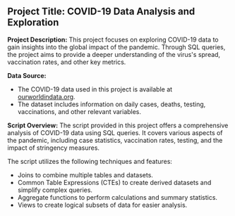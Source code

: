 ## Project Title: COVID-19 Data Analysis and Exploration

**Project Description:** This project focuses on exploring COVID-19 data to gain insights into the global impact of the pandemic. Through SQL queries, the project aims to provide a deeper understanding of the virus's spread, vaccination rates, and other key metrics.

**Data Source:**
- The COVID-19 data used in this project is available at [ourworldindata.org](https://ourworldindata.org/covid-deaths).
- The dataset includes information on daily cases, deaths, testing, vaccinations, and other relevant variables.

**Script Overview:** The script provided in this project offers a comprehensive analysis of COVID-19 data using SQL queries. It covers various aspects of the pandemic, including case statistics, vaccination rates, testing, and the impact of stringency measures. 

The script utilizes the following techniques and features:

- Joins to combine multiple tables and datasets.
- Common Table Expressions (CTEs) to create derived datasets and simplify complex queries.
- Aggregate functions to perform calculations and summary statistics.
- Views to create logical subsets of data for easier analysis.
